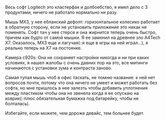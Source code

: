---
---
Весь софт Logitech это кластерфак и долбоебство, я имел дело с 3 продуктами, ничего не работало нормально ни разу.

Мышь MX3, у нее ебланский дефолт: горизонтальное колесико работает в обратную сторону, если не установить приложение это никак не поменять. Софт тач у нее стерся и она жирнится теперь очень быстро, причем как будто от самой мышки. Я ее заменил на древнее зло A4Tech X7. Оказалось, MX3 еще и лагучая(::я еще в игры на ней играл...), я реально теперь на X7 на постоянке. 

Камера c920s: Она не сохраняет настройки никогда и ни при каких условиях, я нашел жалобы с очень давних пор на это, все митинги начинаются с установки зума и контраста заново.

Самая тупая мышь чтоб в офис таскать, не помню название: к ней нет вопросов почти, потому что она ничего не умеет и может работать без софта, но мне пришлось в нее залезть чтобы добавить уплотнения между пластиком чтобы она не звенела когда я ее опускаю на коврик(::плюс обязательная бумажка под батарейку, чтобы не болталась).

Избегайте, если можете, чем дороже девайс, тем больнее будет.